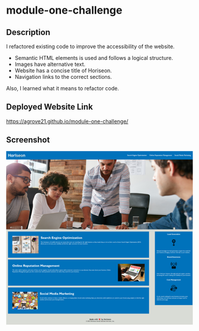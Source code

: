 # module-one-challenge

## Description
I refactored existing code to improve the accessibility of the website.
-   Semantic HTML elements is used and follows a logical structure.
-   Images have alternative text.
-   Website has a concise title of Horiseon.
-   Navigation links to the correct sections.  

Also, I learned what it means to refactor code.

## Deployed Website Link
https://agrove21.github.io/module-one-challenge/


## Screenshot
<img src="assets\images\agrove21.github.io_module-one-challenge_.png" width="800px">